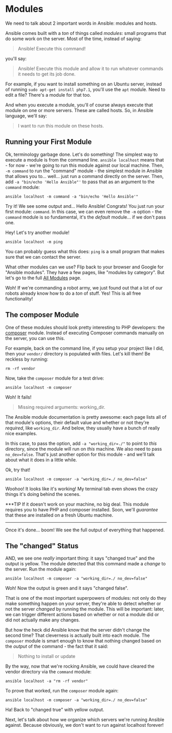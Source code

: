 # Modules

We need to talk about 2 important words in Ansible: modules and hosts.

Ansible comes built with a *ton* of things called *modules*: small programs that
do some work on the server. Most of the time, instead of saying:

> Ansible! Execute this command!

you'll say:

> Ansible! Execute this module and allow it to run whatever commands it needs to
> get its job done.

For example, if you want to install something on an Ubuntu server, instead of running
`sudo apt-get install php7.1`, you'll use the `apt` module. Need to edit a file?
There's a module for that too.

And when you execute a module, you'll of course always execute that module on one
or more servers. These are called hosts. So, in Ansible language, we'll say:

> I want to run this module on these hosts.

## Running your First Module

Ok, terminology garbage done. Let's do something! The simplest way to execute a module
is from the command line. `ansible localhost` means that - for now - we're going to
run this module against our local machine. Then, `-m command` to run the "command"
module - the simplest module in Ansible that allows you to... well... just run a
command directly on the server. Then, add `-a "bin/echo 'Hello Ansible"'` to pass
that as an argument to the `command` module:

```terminal
ansible localhost -m command -a "bin/echo 'Hello Ansible'"
```

Try it! We see some output and... Hello Ansible! Congrats! You just run your first
module: `command`. In this case, we can even remove the `-m` option - the `command`
module is so fundamental, it's the *default* module... if we don't pass one.

Hey! Let's try another module!

```terminal
ansible localhost -m ping
```

You can probably guess what this does: `ping` is a small program that makes sure
that we can contact the server.

What other modules can we use? Flip back to your browser and Google for "Ansible modules".
They have a few pages, like "modules by category". But let's
go to the full [All Modules](http://docs.ansible.com/ansible/list_of_all_modules.html)
page.

Woh! If we're commanding a robot army, we just found out that a lot of our robots
already know how to do a *ton* of stuff. Yes! This is all free functionality!

## The composer Module

One of these modules should look pretty interesting to PHP developers: the [composer](http://docs.ansible.com/ansible/composer_module.html)
module. Instead of executing Composer commands manually on the server, you can use
this.

For example, back on the command line, if you setup your project like I did, then
your `vendor/` directory is populated with files. Let's kill them! Be reckless by
running:

```terminal
rm -rf vendor
```

Now, take the `composer` module for a test drive:

```terminal
ansible localhost -m composer
```

Woh! It fails!

> Missing required arguments: working_dir.

The Ansible module documentation is pretty awesome: each page lists all of that
module's options, their default value and whether or not they're *required*, like
`working_dir`. And below, they usually have a bunch of really nice examples.

In this case, to pass the option, add `-a "working_dir=./"` to point to *this*
directory, since the module will run on *this* machine. We also need to pass
`no_dev=false`. That's just another option for this module - and we'll talk about
what it does in a little while.

Ok, try that!

```terminal
ansible localhost -m composer -a "working_dir=./ no_dev=false"
```

Woohoo! It looks like it's working! My terminal tab even shows the crazy things
it's doing behind the scenes.

***TIP
If it doesn't work on your machine, no big deal. This module requires you to have
PHP and composer installed. Soon, we'll *guarantee* that these are installed on
a fresh Ubuntu machine.
***

Once it's done... boom! We see the full output of everything that happened.

## The "changed" Status

AND, we see one *really* important thing: it says "changed true" and the output
is yellow. The module detected that this command made a *change* to the server.
Run the module again:

```terminal
ansible localhost -m composer -a "working_dir=./ no_dev=false"
```

Woh! Now the output is green and it says "changed false".

That is one of the most important superpowers of modules: not only do they make
something happen on your server, they're able to detect whether or not the server
*changed* by running the module. This will be important: later, we can trigger
different actions based on whether or not a module did or did not actually make
any changes.

But how the heck did Ansible know that the server didn't change the second time?
That cleverness is actually built into each module. The `composer` module is smart
enough to know that nothing changed based on the *output* of the command - the fact
that it said:

> Nothing to install or update

By the way, now that we're rocking Ansible, we could have cleared the vendor directory
via the `command` module:

```terminal
ansible localhost -a "rm -rf vendor"
```

To prove that worked, run the `composer` module again:

```terminal
ansible localhost -m composer -a "working_dir=./ no_dev=false"
```

Ha! Back to "changed true" with yellow output.

Next, let's talk about how we organize which servers we're running Ansible against.
Because obviously, we don't want to run against localhost forever!
